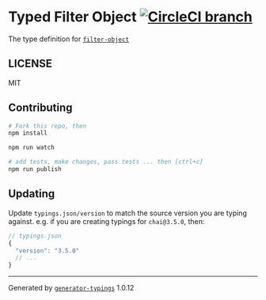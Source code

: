 # Typed Filter Object  [![CircleCI branch](https://img.shields.io/circleci/project/effervescentia/typed-filter-object/master.svg?maxAge=2592000)]()


The type definition for [`filter-object`](https://github.com/jonschlinkert/filter-object.git)

## LICENSE

MIT

## Contributing

```sh
# Fork this repo, then
npm install

npm run watch

# add tests, make changes, pass tests ... then [ctrl+c]
npm run publish
```

## Updating

Update `typings.json/version` to match the source version you are typing against.
e.g. if you are creating typings for `chai@3.5.0`, then:

```js
// typings.json
{
  "version": "3.5.0"
  // ...
}
```

----

Generated by [`generator-typings`](https://github.com/typings/generator-typings) 1.0.12
